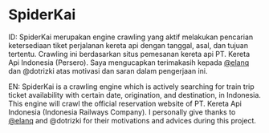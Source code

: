 # SpiderKai
ID:
SpiderKai merupakan engine crawling yang aktif melakukan pencarian ketersediaan tiket perjalanan kereta api dengan tanggal, asal, dan tujuan tertentu. Crawling ini berdasarkan situs pemesanan kereta api PT. Kereta Api Indonesia (Persero).
Saya mengucapkan terimakasih kepada [@elanq](https://github.com/elanq) dan @dotrizki atas motivasi dan saran dalam pengerjaan ini.

EN:
SpiderKai is a crawling engine which is actively searching for train trip ticket availability with certain date, origination, and destination, in Indonesia. This engine will crawl the official reservation website of PT. Kereta Api Indonesia (Indonesia Railways Company).
I personally give thanks to [@elanq](https://github.com/elanq) and @dotrizki for their motivations and advices during this project.
